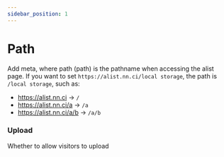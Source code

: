 ```yaml
---
sidebar_position: 1
---
```


# Path

Add meta, where path (path) is the pathname when accessing the alist page. If you want to set `https://alist.nn.ci/local storage`, the path is `/local storage`, such as:

- https://alist.nn.ci -> `/`
- https://alist.nn.ci/a -> `/a`
- https://alist.nn.ci/a/b -> `/a/b`

### Upload

Whether to allow visitors to upload